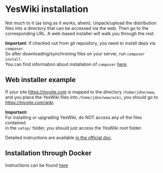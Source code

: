 # YesWiki installation

Not much to it (as long as it works, ahem). Unpack/upload the distribution files
into a directory that can be accessed via the web. Then go to the corresponding URL.
A web-based installer will walk you through the rest.

**Important**:
If checked out from git repository, you need to install deps via `composer`.  
So after downloading/synchroning files on your server, run `composer install`.  
You can find information about installation of `composer` [here](https://getcomposer.org).

## Web installer example

If your site <https://mysite.com> is mapped to the directory `/home/jdoe/www`,  
and you place the YesWiki files into `/home/jdoe/www/wiki`, you should go to  
<https://mysite.com/wiki>.

**Important:**  
For installing or upgrading YesWiki, do NOT access any of the files contained  
in the `setup/` folder, you should just access the YesWiki root folder.

Detailed instructions are available [in the official doc](https://yeswiki.net/?doc#/docs/fr/webmaster?id=installation).

## Installation through Docker

Instructions can be found [here](./docker/README.md)

